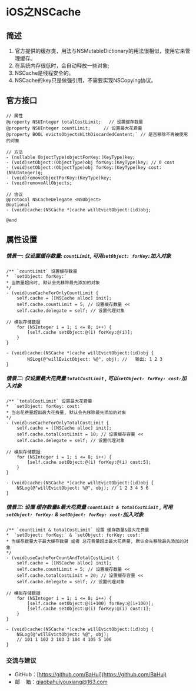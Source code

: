 # iOS之NSCache

## 简述
1. 官方提供的缓存类，用法与NSMutableDictionary的用法很相似，使用它来管理缓存。
2. 在系统内存很低时，会自动释放一些对象;
3. NSCache是线程安全的。
4. NSCache的key只是做强引用，不需要实现NSCopying协议。

## 官方接口
```
// 属性
@property NSUInteger totalCostLimit;   // 设置缓存数量
@property NSUInteger countLimit;     // 设置最大花费量
@property BOOL evictsObjectsWithDiscardedContent;` // 是否移除不再被使用的对象

// 方法
- (nullable ObjectType)objectForKey:(KeyType)key;
- (void)setObject:(ObjectType)obj forKey:(KeyType)key; // 0 cost
- (void)setObject:(ObjectType)obj forKey:(KeyType)key cost:(NSUInteger)g;
- (void)removeObjectForKey:(KeyType)key;
- (void)removeAllObjects;

// 协议
@protocol NSCacheDelegate <NSObject>
@optional
- (void)cache:(NSCache *)cache willEvictObject:(id)obj;

@end
```

## 属性设置

##### 情景一: 仅设置缓存数量: `countLimit`, 可用`setObject: forKey:`加入对象
```
/** `countLimit` 设置缓存数量
*  `setObject: forKey:`
* 当数量超出时, 默认会先移除最先添加的对象
*/
- (void)useCacheForOnlyCountLimit {
	self.cache = [[NSCache alloc] init];
	self.cache.countLimit = 5; // 设置缓存数量 <<
	self.cache.delegate = self; // 设置代理对象

// 模拟存储数据
	for (NSInteger i = 1; i <= 8; i++) {
		[self.cache setObject:@(i) forKey:@(i)];
	}
}

- (void)cache:(NSCache *)cache willEvictObject:(id)obj {
		NSLog(@"willEvictObject: %@", obj); //   输出: 1 2 3
}
```

##### 情景二: 仅设置最大花费量 `totalCostLimit` , 可以`setObject: forKey: cost:`加入对象
```
/** `totalCostLimit` 设置最大花费量
*  `setObject: forKey: cost:`
* 当总花费量超出最大花费量, 默认会先移除最先添加的对象
*/
- (void)useCacheForOnlyTotalCostLimit {
	self.cache = [[NSCache alloc] init];
	self.cache.totalCostLimit = 10; // 设置缓存容量 <<
	self.cache.delegate = self; // 设置代理对象

// 模拟存储数据
	for (NSInteger i = 1; i <= 8; i++) {
		[self.cache setObject:@(i) forKey:@(i) cost:5];
	}
}

- (void)cache:(NSCache *)cache willEvictObject:(id)obj {
	NSLog(@"willEvictObject: %@", obj); // 1 2 3 4 5 6
}
```
##### 情景三: 设置 缓存数量&最大花费量 `countLimit & totalCostLimit` , 可用`setObject: forKey:` &  `setObject: forKey: cost:`加入对象
```
/** `countLimit & totalCostLimit` 设置 缓存数量&最大花费量
*  `setObject: forKey:` & `setObject: forKey: cost:`
* 当缓存数量大于最大缓存数量 或者 总花费量超出最大花费量, 默认会先移除最先添加的对象
*/
- (void)useCacheForCountAndTotalCostLimit {
	self.cache = [[NSCache alloc] init];
	self.cache.countLimit = 5; // 设置缓存数量 <<
	self.cache.totalCostLimit = 20; // 设置缓存容量 <<
	self.cache.delegate = self; // 设置代理对象

// 模拟存储数据
	for (NSInteger i = 1; i <= 8; i++) {
		[self.cache setObject:@(i+100) forKey:@(i+100)];
		[self.cache setObject:@(i) forKey:@(i) cost:1];
	}
}

- (void)cache:(NSCache *)cache willEvictObject:(id)obj {
	NSLog(@"willEvictObject: %@", obj);
	// 101 1 102 2 103 3 104 4 105 5 106
}
```

### 交流与建议
*   GitHub：[https://github.com/BaHui](https://github.com/BaHui)
*   邮    箱：[qiaobahuiyouxiang@163.com](mailto:qiaobahuiyouxiang@163.com)



